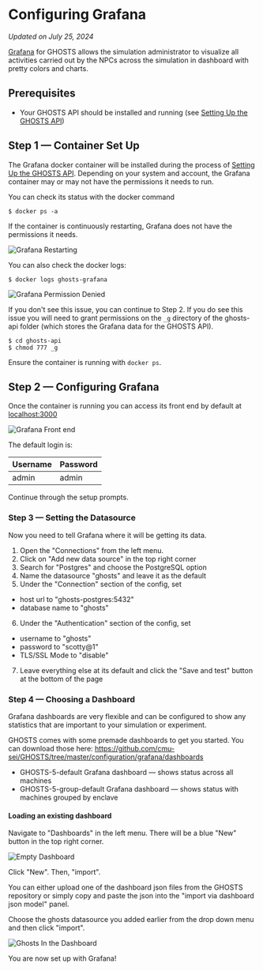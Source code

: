 # Configuring Grafana

*Updated on July 25, 2024*

[Grafana](https://grafana.com/) for GHOSTS allows the simulation administrator to visualize all activities carried out by the NPCs across the simulation in dashboard with pretty colors and charts.  

## Prerequisites

- Your GHOSTS API should be installed and running (see [Setting Up the GHOSTS API](installing-the-api.md))

## Step 1 &mdash; Container Set Up

The Grafana docker container will be installed during the process of [Setting Up the GHOSTS API](installing-the-api.md). Depending on your system and account, the Grafana container may or may not have the permissions it needs to run.

You can check its status with the docker command

```
$ docker ps -a
```

If the container is continuously restarting, Grafana does not have the permissions it needs.

![Grafana Restarting](../images/configuring-grafana-restarting.png)

You can also check the docker logs:

```
$ docker logs ghosts-grafana
```

![Grafana Permission Denied](../images/configuring-grafana-permission-denied.png)

If you don't see this issue, you can continue to Step 2. If you do see this issue you will need to grant permissions on the `_g` directory of the ghosts-api folder (which stores the Grafana data for the GHOSTS API).

```
$ cd ghosts-api
$ chmod 777 _g
```

Ensure the container is running with `docker ps`.

## Step 2 &mdash; Configuring Grafana

Once the container is running you can access its front end by default at [localhost:3000](http://localhost:3000)

![Grafana Front end](../images/configuring-grafana-front-end.png)

The default login is:

| Username | Password |
| -------- | -------- |
| admin    | admin    |

Continue through the setup prompts.

### Step 3 &mdash; Setting the Datasource

Now you need to tell Grafana where it will be getting its data.

1. Open the "Connections" from the left menu.
2. Click on "Add new data source" in the top right corner
3. Search for "Postgres" and choose the PostgreSQL option
4. Name the datasource "ghosts" and leave it as the default
5. Under the "Connection" section of the config, set
- host url to "ghosts-postgres:5432"
- database name to "ghosts"
6. Under the "Authentication" section of the config, set
  - username to "ghosts"
  - password to "scotty@1"
  - TLS/SSL Mode to "disable"
7. Leave everything else at its default and click the "Save and test" button at the bottom of the page


### Step 4 &mdash; Choosing a Dashboard

Grafana dashboards are very flexible and can be configured to show any statistics that are important to your simulation or experiment.

GHOSTS comes with some premade dashboards to get you started. You can download those here: https://github.com/cmu-sei/GHOSTS/tree/master/configuration/grafana/dashboards

- GHOSTS-5-default Grafana dashboard &mdash; shows status across all machines
- GHOSTS-5-group-default Grafana dashboard &mdash; shows status with machines grouped by enclave

#### Loading an existing dashboard

Navigate to "Dashboards" in the left menu. There will be a blue "New" button in the top right corner.

![Empty Dashboard](../images/configuring-grafana-empty-dashboard.png)

Click "New". Then, "import". 

You can either upload one of the dashboard json files from the GHOSTS repository or simply copy and paste the json into the "import via dashboard json model" panel.

Choose the ghosts datasource you added earlier from the drop down menu and then click "import".

![Ghosts In the Dashboard](../images/configuring-grafana-dashboard.png)

You are now set up with Grafana!
